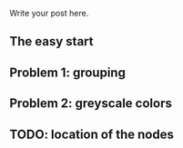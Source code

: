 <!--
.. title: Starting to understand network visualizations in R
.. slug: starting-to-understand-network-visualizations-in-r
.. date: 2018-03-27 09:12:47 UTC+03:00
.. tags: r, graphics, ggplot, network, visualization
.. category: 
.. link: 
.. description: Some thoughts on network visualizations
.. type: text
-->

Write your post here.

## The easy start

## Problem 1: grouping

## Problem 2: greyscale colors

## TODO: location of the nodes


